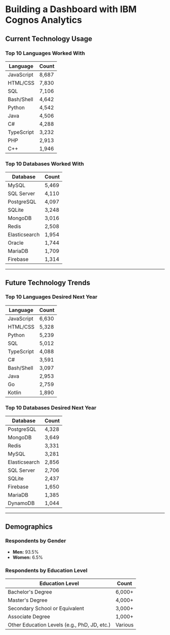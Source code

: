 #  Building a Dashboard with IBM Cognos Analytics

## Current Technology Usage

### Top 10 Languages Worked With
| Language       | Count  |
|----------------|--------|
| JavaScript     | 8,687  |
| HTML/CSS       | 7,830  |
| SQL            | 7,106  |
| Bash/Shell     | 4,642  |
| Python         | 4,542  |
| Java           | 4,506  |
| C#             | 4,288  |
| TypeScript     | 3,232  |
| PHP            | 2,913  |
| C++            | 1,946  |

### Top 10 Databases Worked With
| Database       | Count  |
|----------------|--------|
| MySQL          | 5,469  |
| SQL Server     | 4,110  |
| PostgreSQL     | 4,097  |
| SQLite         | 3,248  |
| MongoDB        | 3,016  |
| Redis          | 2,508  |
| Elasticsearch  | 1,954  |
| Oracle         | 1,744  |
| MariaDB        | 1,709  |
| Firebase       | 1,314  |

---

## Future Technology Trends

### Top 10 Languages Desired Next Year
| Language       | Count  |
|----------------|--------|
| JavaScript     | 6,630  |
| HTML/CSS       | 5,328  |
| Python         | 5,239  |
| SQL            | 5,012  |
| TypeScript     | 4,088  |
| C#             | 3,591  |
| Bash/Shell     | 3,097  |
| Java           | 2,953  |
| Go             | 2,759  |
| Kotlin         | 1,890  |

### Top 10 Databases Desired Next Year
| Database       | Count  |
|----------------|--------|
| PostgreSQL     | 4,328  |
| MongoDB        | 3,649  |
| Redis          | 3,331  |
| MySQL          | 3,281  |
| Elasticsearch  | 2,856  |
| SQL Server     | 2,706  |
| SQLite         | 2,437  |
| Firebase       | 1,650  |
| MariaDB        | 1,385  |
| DynamoDB       | 1,044  |

---

## Demographics

### Respondents by Gender
- **Men:** 93.5%
- **Women:** 6.5%

### Respondents by Education Level
| Education Level                              | Count |
|----------------------------------------------|-------|
| Bachelor's Degree                            | 6,000+|
| Master's Degree                              | 4,000+|
| Secondary School or Equivalent               | 3,000+|
| Associate Degree                             | 1,000+|
| Other Education Levels (e.g., PhD, JD, etc.)| Various|



